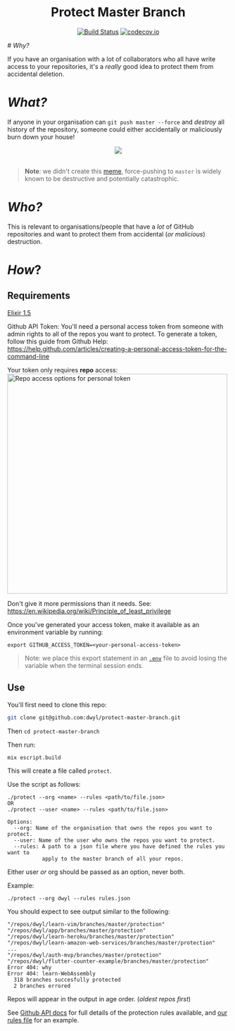 <div align="center">

# Protect Master Branch

[![Build Status](https://img.shields.io/travis/dwyl/protect-master-branch/master.svg?style=flat-square)](https://travis-ci.org/dwyl/protect-master-branch)
[![codecov.io](https://img.shields.io/codecov/c/github/dwyl/protect-master-branch/master.svg?style=flat-square)](http://codecov.io/github/dwyl/protect-master-branch?branch=master)
<!--
[![HitCount](http://hits.dwyl.com/dwyl/protect-master-branch.svg)](http://hits.dwyl.com/dwyl/protect-master-branch)
-->
</div>

# _Why?_

If you have an organisation
with a lot of collaborators
who all have write access to your repositories,
it's a _really_ good idea
to protect them from accidental deletion.


# _What?_

If anyone in your organisation can
`git push master --force`
and _destroy_ all history of the repository,
someone could either accidentally or maliciously
burn down your house!

<div align="center">
    <a href="https://www.google.com/search?q=git+push+master+--force&source=lnms&tbm=isch">
        <img src="https://user-images.githubusercontent.com/194400/66544431-049f0a00-eb30-11e9-8ccc-696d2016a05b.png">
    </a>
</div>
<br />

> **Note**: we didn't create this
[meme](https://www.google.com/search?q=git+push+master+--force&tbm=isch),
force-pushing to `master` is widely known to be destructive
and potentially catastrophic.


# _Who?_

This is relevant to organisations/people
that have a _lot_ of GitHub repositories
and want to protect them from accidental
(_or malicious_) destruction.


# _How_?

## Requirements

[Elixir 1.5](http://elixir-lang.github.io/install.html)

Github API Token:
You'll need a personal access token
from someone with admin rights
to all of the repos you want to protect.
To generate a token,
follow this guide from Github Help:
https://help.github.com/articles/creating-a-personal-access-token-for-the-command-line

Your token only requires **repo** access:  
<img width="500" alt="Repo access options for personal token"
src="https://user-images.githubusercontent.com/8939909/32742752-3a9f68d2-c8a2-11e7-9251-e022095f6ee0.png">  

Don't give it more permissions than it needs.
See: https://en.wikipedia.org/wiki/Principle_of_least_privilege

Once you've generated your access token,
make it available as an environment variable by running:

```
export GITHUB_ACCESS_TOKEN=<your-personal-access-token>
```

> Note: we place this export statement
in an
[`.env`](https://github.com/dwyl/learn-environment-variables#3-use-a-env-file-locally-which-you-can-gitignore)
file to avoid losing the variable when the terminal session ends.




## Use

You'll first need to clone this repo:  

```sh
git clone git@github.com:dwyl/protect-master-branch.git
```

Then `cd protect-master-branch`

Then run:  
```sh
mix escript.build
```

This will create a file called `protect`.

Use the script as follows:  
```
./protect --org <name> --rules <path/to/file.json>
OR
./protect --user <name> --rules <path/to/file.json>

Options:
  --org: Name of the organisation that owns the repos you want to protect.
  --user: Name of the user who owns the repos you want to protect.
  --rules: A path to a json file where you have defined the rules you want to
           apply to the master branch of all your repos.
```

Either user _or_ org should be passed as an option, never both.

Example:
```
./protect --org dwyl --rules rules.json
```

You should expect to see output similar to the following:

```
"/repos/dwyl/learn-vim/branches/master/protection"
"/repos/dwyl/app/branches/master/protection"
"/repos/dwyl/learn-heroku/branches/master/protection"
"/repos/dwyl/learn-amazon-web-services/branches/master/protection"
...
"/repos/dwyl/auth-mvp/branches/master/protection"
"/repos/dwyl/flutter-counter-example/branches/master/protection"
Error 404: why
Error 404: learn-WebAssembly
  318 branches succesfully protected
  2 branches errored
```

Repos will appear in the output in age order.
(_oldest repos first_)


 See [Github API docs](https://developer.github.com/v3/repos/branches/#update-branch-protection) for full details of the protection rules available, and [our rules file](https://github.com/dwyl/protect-master-branch/blob/master/rules.json) for an example.
